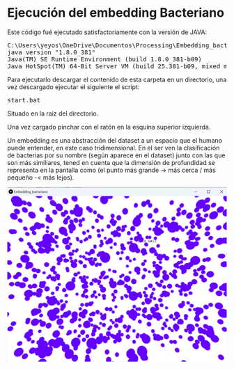 # Ejecución del embedding Bacteriano

Este código fué ejecutado satisfactoriamente con la versión de JAVA:

<pre>
C:\Users\yeyos\OneDrive\Documentos\Processing\Embedding_bacteriano\application.windows64\lib>java -version
java version "1.8.0_381"
Java(TM) SE Runtime Environment (build 1.8.0_381-b09)
Java HotSpot(TM) 64-Bit Server VM (build 25.381-b09, mixed mode)
</pre>
  
Para ejecutarlo descargar el contenido de esta carpeta en un directorio, una vez descargado ejecutar el siguiente el script:

<pre>start.bat</pre>

Situado en la raiz del directorio.

Una vez cargado pinchar con el ratón en la esquina superior izquierda.

Un embedding es una abstracción del dataset a un espacio que el humano puede entender, en este caso tridimensional. En el ser ven la clasificación de bacterias por su nombre (según aparece en el dataset) junto con las que son más similiares, tened en cuenta que la dimensión de profundidad se representa en la pantalla como (el punto más grande -> más cerca / más pequeño -< más lejos).

![Imagen Embedding](https://github.com/diegosanfuen/visualizaciondatos/blob/main/PEC03/PrincipalEmbedding.png)
